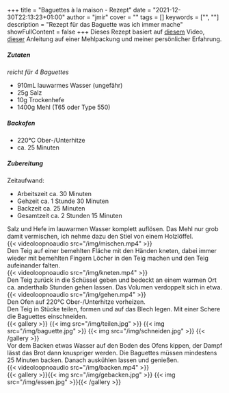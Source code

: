 +++
title = "Baguettes à la maison - Rezept"
date = "2021-12-30T22:13:23+01:00"
author = "jmir"
cover = ""
tags = []
keywords = ["", ""]
description = "Rezept für das Baguette was ich immer mache"
showFullContent = false
+++
Dieses Rezept basiert auf [diesem](https://www.youtube.com/watch?v=5txAX1U_FLA) Video, [dieser](/img/rezept.jpg) Anleitung auf einer Mehlpackung und meiner persönlicher Erfahrung.

##### Zutaten
*reicht für 4 Baguettes*
- 910mL lauwarmes Wasser (ungefähr)
- 25g Salz
- 10g Trockenhefe
- 1400g Mehl (T65 oder Type 550)

##### Backofen
- 220°C Ober-/Unterhitze
- ca. 25 Minuten

##### Zubereitung
Zeitaufwand:
- Arbeitszeit ca. 30 Minuten
- Gehzeit ca. 1 Stunde 30 Minuten
- Backzeit ca. 25 Minuten
- Gesamtzeit ca. 2 Stunden 15 Minuten

Salz und Hefe im lauwarmen Wasser komplett auflösen. Das Mehl nur grob damit vermischen, ich nehme dazu den Stiel von einem Holzlöffel.  
{{< videoloopnoaudio src="/img/mischen.mp4" >}}  
Den Teig auf einer bemehlten Fläche mit den Händen kneten, dabei immer wieder mit bemehlten Fingern Löcher in den Teig machen und den Teig aufeinander falten.  
{{< videoloopnoaudio src="/img/kneten.mp4" >}}  
Den Teig zurück in die Schüssel geben und bedeckt an einem warmen Ort ca. anderthalb Stunden gehen lassen. Das Volumen verdoppelt sich in etwa.  
{{< videoloopnoaudio src="/img/gehen.mp4" >}}  
Den Ofen auf 220°C Ober-/Unterhitze vorheizen.  
Den Teig in Stücke teilen, formen und auf das Blech legen. Mit einer Schere die Baguettes einschneiden.  
{{< gallery >}} {{< img src="/img/teilen.jpg" >}} {{< img src="/img/baguette.jpg" >}} {{< img src="/img/schneiden.jpg" >}} {{< /gallery >}}  
Vor dem Backen etwas Wasser auf den Boden des Ofens kippen, der Dampf lässt das Brot dann knuspriger werden. Die Baguettes müssen mindestens 25 Minuten backen. Danach auskühlen lassen und genießen.  
{{< videoloopnoaudio src="/img/backen.mp4" >}}  
{{< gallery >}}{{< img src="/img/gebacken.jpg" >}} {{< img src="/img/essen.jpg" >}}{{< /gallery >}}


